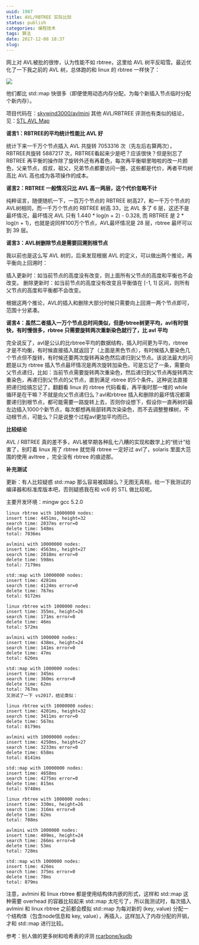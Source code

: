```yaml
---
uuid: 1987
title: AVL/RBTREE 实际比较
status: publish
categories: 编程技术
tags: 算法
date: 2017-12-08 18:37
slug: 
---
```

网上对 AVL被批的很惨，认为性能不如 rbtree，这里给 AVL 树平反昭雪。最近优化了一下我之前的 AVL 树，总体跑的和 linux 的 rbtree 一样快了：

![](https://skywind3000.github.io/images/blog/2017/avl/compare.png)

他们都比 std::map 快很多（即便使用动态内存分配，为每个新插入节点临时分配个新内存）。

项目代码在：[skywind3000/avlmini](https://github.com/skywind3000/avlmini)
其他 AVL/RBTREE 评测也有类似的结论，见：[STL AVL Map](http://stlavlmap.sourceforge.net/)


**谣言1：RBTREE的平均统计性能比 AVL 好**

统计下来一千万个节点插入 AVL 共旋转 7053316 次（先左后右算两次），RBTREE共旋转 5887217 次，RBTREE看起来少是吧？应该很快？但是别忘了 RBTREE 再平衡的操作除了旋转外还有再着色，每次再平衡噼里啪啦的改一片颜色，父亲节点，叔叔，祖父，兄弟节点都要访问一圈，这些都是代价，再者平均树高比 AVL 高也成为各项操作的成本。

**谣言2：RBTREE 一般情况只比 AVL 高一两层，这个代价忽略不计**

纯粹谣言，随便随机一下，一百万个节点的 RBTREE 树高27，和一千万个节点的 AVL树相同，而一千万个节点的 RBTREE 树高 33，比 AVL 多了 6 层，这还不是最坏情况，最坏情况 AVL 只有 1.440 * log(n + 2) - 0.328, 而 RBTREE 是 2 * log(n + 1)，也就是说同样100万个节点，AVL最坏情况是 28 层，rbtree 最坏可以到 39 层。



**谣言3：AVL树删除节点是需要回溯到根节点**

我以前也是这么写 AVL 树的，后来发现根据 AVL 的定义，可以做出两个推论，再平衡向上回溯时：

插入更新时：如当前节点的高度没有改变，则上面所有父节点的高度和平衡也不会改变。
删除更新时：如当前节点的高度没有改变且平衡值在 [-1, 1] 区间，则所有父节点的高度和平衡都不会改变。

根据这两个推论，AVL的插入和删除大部分时候只需要向上回溯一两个节点即可，范围十分紧凑。


**谣言4：虽然二者插入一万个节点总时间类似，但是rbtree树更平均，avl有时很快，有时慢很多，rbtree 只需要旋转两次重新染色就行了，比 avl 平均**

完全说反了，avl是公认的比rbtree平均的数据结构，插入时间更为平均，rbtree才是不均衡，有时候直接插入就返回了（上面是黑色节点），有时候插入要染色几个节点但不旋转，有时候还要两次旋转再染色然后递归到父节点。该说法最大的问题是以为 rbtree 插入节点最坏情况是两次旋转加染色，可是忘记了一条，需要向父节点递归，比如：当前节点需要旋转两次重染色，然后递归到父节点再旋转两次重染色，再递归到父节点的父节点，直到满足 rbtree 的5个条件。这种说法直接把递归给搞忘记了，翻翻看 linux 的 rbtree 代码看看，再平衡时那一堆的 while 循环是在干嘛？不就是向父节点递归么？avl和rbtree 插入和删除的最坏情况都需要递归到根节点，都可能需要一路旋转上去，否则你设想下，假设你一直再树的最左边插入1000个新节点，每次都想再局部转两次染染色，而不去调整整棵树，不动根节点，可能么？只是说整个过程avl更加平均而已。



**比较结论**

<!--more-->

AVL / RBTREE 真的差不多，AVL被早期各种乱七八糟的实现和数学上的“统计”给害了，别盯着 linux 用了 rbtree 就觉得 rbtree 一定好过 avl了，solaris 里面大范围的使用 avltree ，完全没有 rbtree 的痕迹那。


**补充测试**

更新：有人比较疑惑 std::map 那么容易被超越么？无图无真相，给一下我测试的编译器和标准库版本吧，否则疑惑我在和 vc6 的 STL 做比较呢。


主要开发环境：mingw gcc 5.2.0 

```
linux rbtree with 10000000 nodes:
insert time: 4451ms, height=32
search time: 2037ms error=0
delete time: 548ms
total: 7036ms

avlmini with 10000000 nodes:
insert time: 4563ms, height=27
search time: 2018ms error=0
delete time: 598ms
total: 7179ms

std::map with 10000000 nodes:
insert time: 4281ms
search time: 4124ms error=0
delete time: 767ms
total: 9172ms

linux rbtree with 1000000 nodes:
insert time: 355ms, height=26
search time: 171ms error=0
delete time: 46ms
total: 572ms

avlmini with 1000000 nodes:
insert time: 438ms, height=24
search time: 141ms error=0
delete time: 47ms
total: 626ms

std::map with 1000000 nodes:
insert time: 345ms
search time: 360ms error=0
delete time: 62ms
total: 767ms
又测试了一下 vs2017，结论类似：

linux rbtree with 10000000 nodes:
insert time: 4201ms, height=32
search time: 3411ms error=0
delete time: 567ms
total: 8179ms

avlmini with 10000000 nodes:
insert time: 4250ms, height=27
search time: 3233ms error=0
delete time: 658ms
total: 8141ms

std::map with 10000000 nodes:
insert time: 4658ms
search time: 4275ms error=0
delete time: 815ms
total: 9748ms

linux rbtree with 1000000 nodes:
insert time: 330ms, height=26
search time: 316ms error=0
delete time: 62ms
total: 708ms

avlmini with 1000000 nodes:
insert time: 409ms, height=24
search time: 266ms error=0
delete time: 53ms
total: 728ms

std::map with 1000000 nodes:
insert time: 426ms
search time: 375ms error=0
delete time: 78ms
total: 879ms
```

注意，avlmini 和  linux rbtree 都是使用结构体内嵌的形式，这样和 std::map 这种需要 overhead 的容器比较起来 std::map 太吃亏了，所以我测试时，每次插入 avlmini 和 linux rbtree 之前都会模拟 std::map 为每对新的 (key, value) 分配一个结构体（包含node信息和 key, value），再插入，这样加入了内存分配的开销，才和 std::map 进行比较。

参考：别人做的更多树和哈希表的评测 [rcarbone/kudb](https://github.com/rcarbone/kudb)

